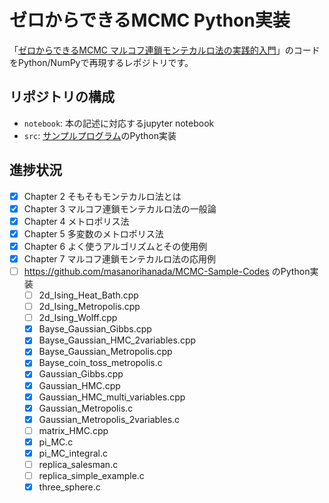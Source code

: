 # ゼロからできるMCMC Python実装

「[ゼロからできるMCMC マルコフ連鎖モンテカルロ法の実践的入門](https://www.kspub.co.jp/book/detail/5201749.html)」のコードをPython/NumPyで再現するレポジトリです。

## リポジトリの構成

- `notebook`: 本の記述に対応するjupyter notebook
- `src`: [サンプルプログラム](https://github.com/masanorihanada/MCMC-Sample-Codes )のPython実装

## 進捗状況

- [x] Chapter 2 そもそもモンテカルロ法とは
- [x] Chapter 3 マルコフ連鎖モンテカルロ法の一般論
- [x] Chapter 4 メトロポリス法
- [x] Chapter 5 多変数のメトロポリス法
- [x] Chapter 6 よく使うアルゴリズムとその使用例
- [x] Chapter 7 マルコフ連鎖モンテカルロ法の応用例
- [ ] https://github.com/masanorihanada/MCMC-Sample-Codes のPython実装
    - [ ] 2d_Ising_Heat_Bath.cpp
    - [ ] 2d_Ising_Metropolis.cpp
    - [ ] 2d_Ising_Wolff.cpp
    - [x] Bayse_Gaussian_Gibbs.cpp
    - [x] Bayse_Gaussian_HMC_2variables.cpp
    - [x] Bayse_Gaussian_Metropolis.cpp
    - [x] Bayse_coin_toss_metropolis.c
    - [x] Gaussian_Gibbs.cpp
    - [x] Gaussian_HMC.cpp
    - [x] Gaussian_HMC_multi_variables.cpp
    - [x] Gaussian_Metropolis.c
    - [x] Gaussian_Metropolis_2variables.c
    - [ ] matrix_HMC.cpp
    - [x] pi_MC.c
    - [x] pi_MC_integral.c
    - [ ] replica_salesman.c
    - [ ] replica_simple_example.c
    - [x] three_sphere.c
